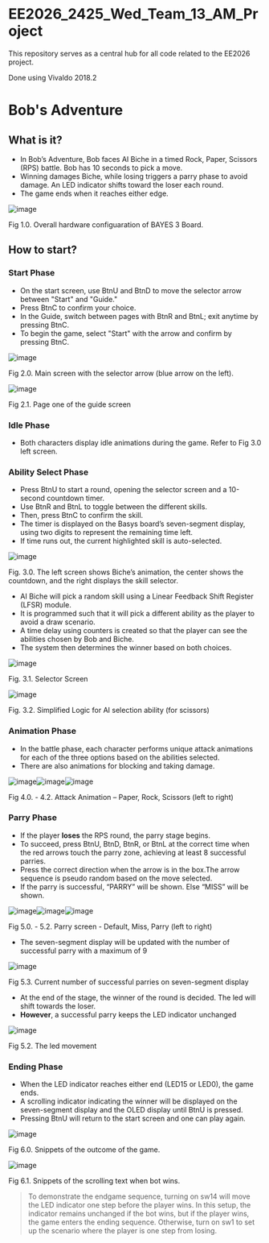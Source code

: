 # EE2026_2425_Wed_Team_13_AM_Project

This repository serves as a central hub for all code related to the EE2026 project.

Done using Vivaldo 2018.2

# Bob's Adventure

## What is it?
- In Bob’s Adventure, Bob faces AI Biche in a timed Rock, Paper, Scissors (RPS) battle. Bob has 10 seconds to pick a move.
- Winning damages Biche, while losing triggers a parry phase to avoid damage. An LED indicator shifts toward the loser each round.
- The game ends when it reaches either edge.

![image](https://github.com/user-attachments/assets/8fc8567f-d4e3-4686-867e-e395dfd36320)

Fig 1.0. Overall hardware configuaration of BAYES 3 Board. 


## How to start?

### Start Phase
- On the start screen, use BtnU and BtnD to move the selector arrow between "Start" and "Guide."
- Press BtnC to confirm your choice.
- In the Guide, switch between pages with BtnR and BtnL; exit anytime by pressing BtnC.
- To begin the game, select "Start" with the arrow and confirm by pressing BtnC.

![image](https://github.com/user-attachments/assets/99c3d8f8-3703-4ace-ba3c-b849fc5b80b7)

Fig 2.0. Main screen with the selector arrow (blue arrow on the left).


![image](https://github.com/user-attachments/assets/cb2c621e-9a64-4b5c-88b8-5dd337f45d6a)

Fig 2.1. Page one of the guide screen

### Idle Phase
- Both characters display idle animations during the game. Refer to Fig 3.0 left screen.

### Ability Select Phase
- Press BtnU to start a round, opening the selector screen and a 10-second countdown timer.
- Use BtnR and BtnL to toggle between the different skills.
- Then, press BtnC to confirm the skill.
- The timer is displayed on the Basys board’s seven-segment display, using two digits to represent the remaining time left.
- If time runs out, the current highlighted skill is auto-selected.

![image](https://github.com/user-attachments/assets/c9a8ad67-5f17-4093-b646-654b8a18ef45)

Fig. 3.0. The left screen shows Biche’s animation, the center shows the countdown, and the right displays the skill selector. 

- AI Biche will pick a random skill using a Linear Feedback Shift Register (LFSR) module.
- It is programmed such that it will pick a different ability as the player to avoid a draw scenario.
- A time delay using counters is created so that the player can see the abilities chosen by Bob and Biche.
- The system then determines the winner based on both choices.

![image](https://github.com/user-attachments/assets/cd8f60d4-508b-47b5-8e21-3686f37998cc)

Fig. 3.1. Selector Screen


![image](https://github.com/user-attachments/assets/1be3a757-21e6-4178-8472-112e7a99659c)

Fig. 3.2. Simplified Logic for AI selection ability (for scissors)


### Animation Phase
- In the battle phase, each character performs unique attack animations for each of the three options based on the abilities selected.
- There are also animations for blocking and taking damage.

![image](https://github.com/user-attachments/assets/4f3f286c-dad5-4a7e-8c52-83ca7f7b309b)![image](https://github.com/user-attachments/assets/16721eca-a790-4512-bccc-29a1bda0f41e)![image](https://github.com/user-attachments/assets/13671e3c-7d9f-4561-af34-3759dabbc981)

Fig 4.0. - 4.2. Attack Animation – Paper, Rock, Scissors (left to right)


### Parry Phase
- If the player **loses** the RPS round, the parry stage begins.
- To succeed, press BtnU, BtnD, BtnR, or BtnL at the correct time when the red arrows touch the parry zone, achieving at least 8 successful parries.
- Press the correct direction when the arrow is in the box.The arrow sequence is pseudo random based on the move selected.
- If the parry is successful, “PARRY” will be shown. Else “MISS” will be shown.

![image](https://github.com/user-attachments/assets/2e1a03b2-d6c6-48ef-9a9e-a63c108dd4d5)![image](https://github.com/user-attachments/assets/fbd99207-4900-4f93-934e-fef31d2f6149)![image](https://github.com/user-attachments/assets/c9e57797-cd13-4904-8e27-05db70aeae5b)

Fig 5.0. - 5.2. Parry screen - Default, Miss, Parry (left to right)

- The  seven-segment display will be updated with the number of successful parry with a maximum of 9

![image](https://github.com/user-attachments/assets/4cf239a5-da9d-41fd-9d53-dc9cf687d88e)

Fig 5.3. Current number of successful parries on seven-segment display

- At the end of the stage, the winner of the round is decided. The led will shift towards the loser.
- **However**, a successful parry keeps the LED indicator unchanged

![image](https://github.com/user-attachments/assets/cf096a27-8b22-45cb-835b-616de3a8c334)

Fig 5.2. The led movement


### Ending Phase
- When the LED indicator reaches either end (LED15 or LED0), the game ends.
- A scrolling indicator indicating the winner will be displayed on the seven-segment display and the OLED display until BtnU is pressed.
- Pressing BtnU will return to the start screen and one can play again.

![image](https://github.com/user-attachments/assets/b048e54a-d72a-40d5-868e-b037500f99d4)

Fig 6.0. Snippets of the outcome of the game.


![image](https://github.com/user-attachments/assets/e60271ec-da91-456b-8361-81921cc1e1b1)

Fig 6.1. Snippets of the scrolling text when bot wins.

> To demonstrate the endgame sequence, turning on sw14 will move the LED indicator one step before the player wins. In this setup, the indicator remains unchanged if the bot wins, but if the player wins, the game enters the ending sequence.
> Otherwise, turn on sw1 to set up the scenario where the player is one step from losing.


